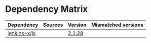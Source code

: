 # Dependency Matrix

Dependency | Sources | Version | Mismatched versions
---------- | ------- | ------- | -------------------
[jenkins-x/jx](https://github.com/jenkins-x/jx.git) |  | [2.1.29](https://github.com/jenkins-x/jx/releases/tag/v2.1.29) | 
